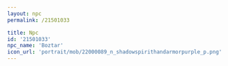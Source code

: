 ```yaml
---
layout: npc
permalink: /21501033

title: Npc
id: '21501033'
npc_name: 'Boztar'
icon_url: 'portrait/mob/22000089_n_shadowspirithandarmorpurple_p.png'
---
```

